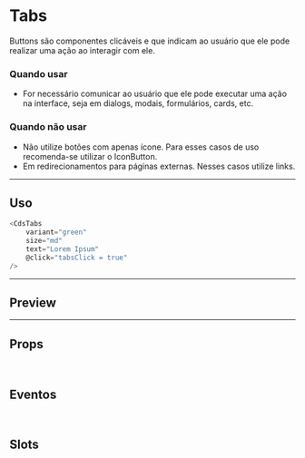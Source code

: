 # Tabs

Buttons são componentes clicáveis e que indicam ao usuário que ele pode realizar uma ação ao interagir com ele.

### Quando usar

- For necessário comunicar ao usuário que ele pode executar uma ação na interface,
  seja em dialogs, modais, formulários, cards, etc.

### Quando não usar

- Não utilize botões com apenas ícone. Para esses casos de uso recomenda-se utilizar o IconButton.
- Em redirecionamentos para páginas externas. Nesses casos utilize links.

---

## Uso

```js
<CdsTabs
	variant="green"
	size="md"
	text="Lorem Ipsum"
	@click="tabsClick = true"
/>
```

---

## Preview

<PreviewContainer
	:component="CdsTabs"
	:events="cdsTabsEvents"
/>

---

## Props

<APITable
	name="Tabs"
	section="props"
/>
<br />

## Eventos

<APITable
	name="Tabs"
	section="events"
/>
<br />

## Slots

<APITable
	name="Tabs"
	section="slots"
/>

<script setup>
import CdsTabs from '@/components/Tabs.vue';

const cdsTabsEvents = [
	'tabs-click'
];
</script>
